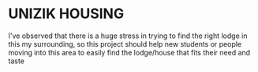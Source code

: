 # UNIZIK HOUSING

I've observed that there is a huge stress in trying to find the right lodge in this my surrounding, so this project should help new students or people moving into this area to easily find the lodge/house that fits their need and taste